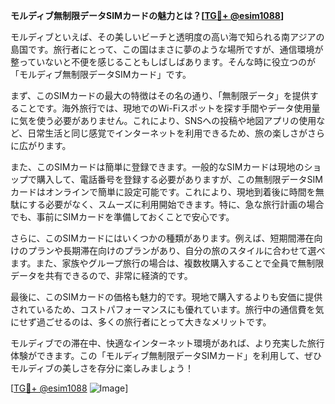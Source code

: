 **モルディブ無制限データSIMカードの魅力とは？[[TG💪+ @esim1088](https://t.me/s/esim1088)]**

モルディブといえば、その美しいビーチと透明度の高い海で知られる南アジアの島国です。旅行者にとって、この国はまさに夢のような場所ですが、通信環境が整っていないと不便を感じることもしばしばあります。そんな時に役立つのが「モルディブ無制限データSIMカード」です。

まず、このSIMカードの最大の特徴はその名の通り、「無制限データ」を提供することです。海外旅行では、現地でのWi-Fiスポットを探す手間やデータ使用量に気を使う必要がありません。これにより、SNSへの投稿や地図アプリの使用など、日常生活と同じ感覚でインターネットを利用できるため、旅の楽しさがさらに広がります。

また、このSIMカードは簡単に登録できます。一般的なSIMカードは現地のショップで購入して、電話番号を登録する必要がありますが、この無制限データSIMカードはオンラインで簡単に設定可能です。これにより、現地到着後に時間を無駄にする必要がなく、スムーズに利用開始できます。特に、急な旅行計画の場合でも、事前にSIMカードを準備しておくことで安心です。

さらに、このSIMカードにはいくつかの種類があります。例えば、短期間滞在向けのプランや長期滞在向けのプランがあり、自分の旅のスタイルに合わせて選べます。また、家族やグループ旅行の場合は、複数枚購入することで全員で無制限データを共有できるので、非常に経済的です。

最後に、このSIMカードの価格も魅力的です。現地で購入するよりも安価に提供されているため、コストパフォーマンスにも優れています。旅行中の通信費を気にせず過ごせるのは、多くの旅行者にとって大きなメリットです。

モルディブでの滞在中、快適なインターネット環境があれば、より充実した旅行体験ができます。この「モルディブ無制限データSIMカード」を利用して、ぜひモルディブの美しさを存分に楽しみましょう！

[[TG💪+ @esim1088](https://t.me/s/esim1088) ![Image](https://i.postimg.cc/Y0z9fWf4/image.png)]